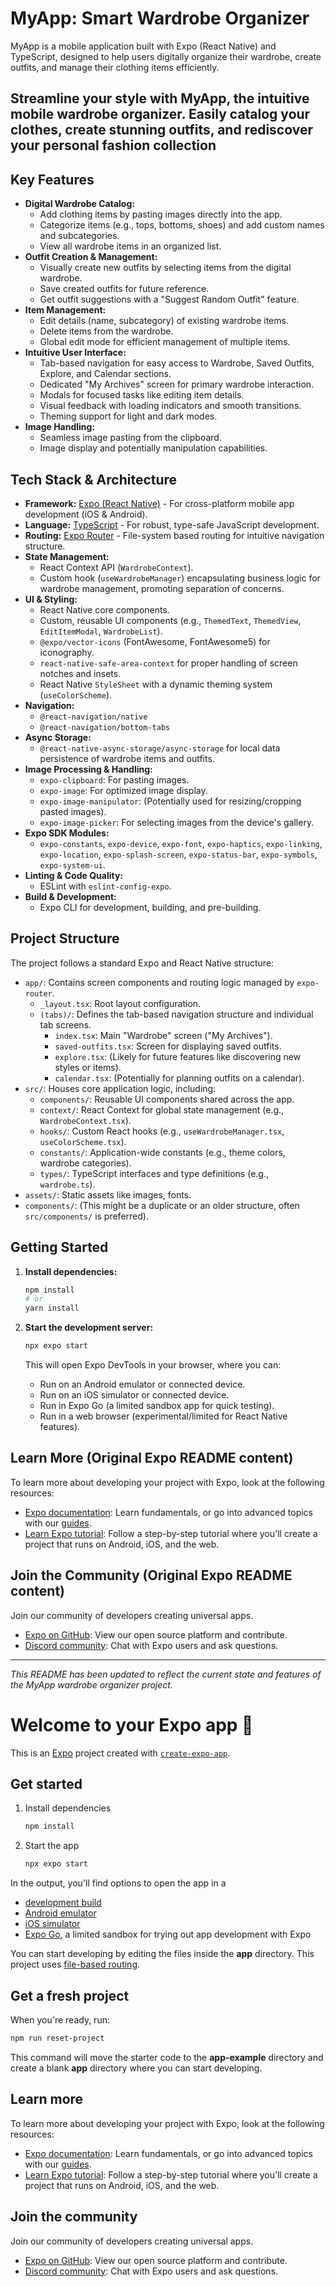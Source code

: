 # MyApp: Smart Wardrobe Organizer

MyApp is a mobile application built with Expo (React Native) and TypeScript, designed to help users digitally organize their wardrobe, create outfits, and manage their clothing items efficiently.

## Streamline your style with MyApp, the intuitive mobile wardrobe organizer. Easily catalog your clothes, create stunning outfits, and rediscover your personal fashion collection

## Key Features
 
*   **Digital Wardrobe Catalog:**
    *   Add clothing items by pasting images directly into the app.
    *   Categorize items (e.g., tops, bottoms, shoes) and add custom names and subcategories.
    *   View all wardrobe items in an organized list.
*   **Outfit Creation & Management:**
    *   Visually create new outfits by selecting items from the digital wardrobe.
    *   Save created outfits for future reference.
    *   Get outfit suggestions with a "Suggest Random Outfit" feature.
*   **Item Management:**
    *   Edit details (name, subcategory) of existing wardrobe items.
    *   Delete items from the wardrobe.
    *   Global edit mode for efficient management of multiple items.
*   **Intuitive User Interface:**
    *   Tab-based navigation for easy access to Wardrobe, Saved Outfits, Explore, and Calendar sections.
    *   Dedicated "My Archives" screen for primary wardrobe interaction.
    *   Modals for focused tasks like editing item details.
    *   Visual feedback with loading indicators and smooth transitions.
    *   Theming support for light and dark modes.
*   **Image Handling:**
    *   Seamless image pasting from the clipboard.
    *   Image display and potentially manipulation capabilities.

## Tech Stack & Architecture

*   **Framework:** [Expo (React Native)](https://expo.dev/) - For cross-platform mobile app development (iOS & Android).
*   **Language:** [TypeScript](https://www.typescriptlang.org/) - For robust, type-safe JavaScript development.
*   **Routing:** [Expo Router](https://docs.expo.dev/router/introduction/) - File-system based routing for intuitive navigation structure.
*   **State Management:**
    *   React Context API (`WardrobeContext`).
    *   Custom hook (`useWardrobeManager`) encapsulating business logic for wardrobe management, promoting separation of concerns.
*   **UI & Styling:**
    *   React Native core components.
    *   Custom, reusable UI components (e.g., `ThemedText`, `ThemedView`, `EditItemModal`, `WardrobeList`).
    *   `@expo/vector-icons` (FontAwesome, FontAwesome5) for iconography.
    *   `react-native-safe-area-context` for proper handling of screen notches and insets.
    *   React Native `StyleSheet` with a dynamic theming system (`useColorScheme`).
*   **Navigation:**
    *   `@react-navigation/native`
    *   `@react-navigation/bottom-tabs`
*   **Async Storage:**
    *   `@react-native-async-storage/async-storage` for local data persistence of wardrobe items and outfits.
*   **Image Processing & Handling:**
    *   `expo-clipboard`: For pasting images.
    *   `expo-image`: For optimized image display.
    *   `expo-image-manipulator`: (Potentially used for resizing/cropping pasted images).
    *   `expo-image-picker`: For selecting images from the device's gallery.
*   **Expo SDK Modules:**
    *   `expo-constants`, `expo-device`, `expo-font`, `expo-haptics`, `expo-linking`, `expo-location`, `expo-splash-screen`, `expo-status-bar`, `expo-symbols`, `expo-system-ui`.
*   **Linting & Code Quality:**
    *   ESLint with `eslint-config-expo`.
*   **Build & Development:**
    *   Expo CLI for development, building, and pre-building.

## Project Structure

The project follows a standard Expo and React Native structure:

*   `app/`: Contains screen components and routing logic managed by `expo-router`.
    *   `_layout.tsx`: Root layout configuration.
    *   `(tabs)/`: Defines the tab-based navigation structure and individual tab screens.
        *   `index.tsx`: Main "Wardrobe" screen ("My Archives").
        *   `saved-outfits.tsx`: Screen for displaying saved outfits.
        *   `explore.tsx`: (Likely for future features like discovering new styles or items).
        *   `calendar.tsx`: (Potentially for planning outfits on a calendar).
*   `src/`: Houses core application logic, including:
    *   `components/`: Reusable UI components shared across the app.
    *   `context/`: React Context for global state management (e.g., `WardrobeContext.tsx`).
    *   `hooks/`: Custom React hooks (e.g., `useWardrobeManager.tsx`, `useColorScheme.tsx`).
    *   `constants/`: Application-wide constants (e.g., theme colors, wardrobe categories).
    *   `types/`: TypeScript interfaces and type definitions (e.g., `wardrobe.ts`).
*   `assets/`: Static assets like images, fonts.
*   `components/`: (This might be a duplicate or an older structure, often `src/components/` is preferred).

## Getting Started

1.  **Install dependencies:**
    ```bash
    npm install
    # or
    yarn install
    ```

2.  **Start the development server:**
    ```bash
    npx expo start
    ```

    This will open Expo DevTools in your browser, where you can:
    *   Run on an Android emulator or connected device.
    *   Run on an iOS simulator or connected device.
    *   Run in Expo Go (a limited sandbox app for quick testing).
    *   Run in a web browser (experimental/limited for React Native features).

## Learn More (Original Expo README content)

To learn more about developing your project with Expo, look at the following resources:

-   [Expo documentation](https://docs.expo.dev/): Learn fundamentals, or go into advanced topics with our [guides](https://docs.expo.dev/guides).
-   [Learn Expo tutorial](https://docs.expo.dev/tutorial/introduction/): Follow a step-by-step tutorial where you'll create a project that runs on Android, iOS, and the web.

## Join the Community (Original Expo README content)

Join our community of developers creating universal apps.

-   [Expo on GitHub](https://github.com/expo/expo): View our open source platform and contribute.
-   [Discord community](https://chat.expo.dev): Chat with Expo users and ask questions.

---
*This README has been updated to reflect the current state and features of the MyApp wardrobe organizer project.*

# Welcome to your Expo app 👋

This is an [Expo](https://expo.dev) project created with [`create-expo-app`](https://www.npmjs.com/package/create-expo-app).

## Get started

1. Install dependencies

   ```bash
   npm install
   ```

2. Start the app

   ```bash
   npx expo start
   ```

In the output, you'll find options to open the app in a

- [development build](https://docs.expo.dev/develop/development-builds/introduction/)
- [Android emulator](https://docs.expo.dev/workflow/android-studio-emulator/)
- [iOS simulator](https://docs.expo.dev/workflow/ios-simulator/)
- [Expo Go](https://expo.dev/go), a limited sandbox for trying out app development with Expo

You can start developing by editing the files inside the **app** directory. This project uses [file-based routing](https://docs.expo.dev/router/introduction).

## Get a fresh project

When you're ready, run:

```bash
npm run reset-project
```

This command will move the starter code to the **app-example** directory and create a blank **app** directory where you can start developing.

## Learn more

To learn more about developing your project with Expo, look at the following resources:

- [Expo documentation](https://docs.expo.dev/): Learn fundamentals, or go into advanced topics with our [guides](https://docs.expo.dev/guides).
- [Learn Expo tutorial](https://docs.expo.dev/tutorial/introduction/): Follow a step-by-step tutorial where you'll create a project that runs on Android, iOS, and the web.

## Join the community

Join our community of developers creating universal apps.

- [Expo on GitHub](https://github.com/expo/expo): View our open source platform and contribute.
- [Discord community](https://chat.expo.dev): Chat with Expo users and ask questions.
#
